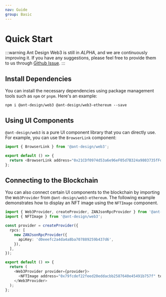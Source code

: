 ```yaml
---
nav: Guide
group: Basic
---
```


# Quick Start

<!-- prettier-ignore -->
:::warning
Ant Design Web3 is still in *ALPHA*, and we are continuously improving it. If you have any suggestions, please feel free to provide them to us through [Github Issue](https://github.com/ant-design/ant-design-web3/issues).
:::

## Install Dependencies

You can install the necessary dependencies using package management tools such as `npm` or `pnpm`. Here's an example:

```shell
npm i @ant-design/web3 @ant-design/web3-ethereum --save
```

## Using UI Components

`@ant-design/web3` is a pure UI component library that you can directly use. For example, you can use the `BrowserLink` component:

```typescript
import { BrowserLink } from '@ant-design/web3';

export default () => {
  return <BrowserLink address="0x21CDf0974d53a6e96eF05d7B324a9803735fFd3B" />;
};
```

## Connecting to the Blockchain

You can also connect certain UI components to the blockchain by importing the `Web3Provider` from `@ant-design/web3-ethereum`. The following example demonstrates how to display an NFT image using the `NFTImage` component.

```typescript
import { Web3Provider, createProvider, ZANJsonRpcProvider } from '@ant-design/web3-ethereum';
import { NFTImage } from '@ant-design/web3';

const provider = createProvider({
  rpcs: [
    new ZANJsonRpcProvider({
      apiKey: 'd0eeefc2a4da4a8ba707889259b437d6',
    }),
  ],
});

export default () => {
  return (
    <Web3Provider provider={provider}>
      <NFTImage address="0x79fcdef22feed20eddacbb2587640e45491b757f" tokenId={42} />
    </Web3Provider>
  );
};
```
